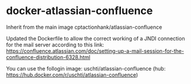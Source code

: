 # docker-atlassian-confluence
Inherit from the main image cptactionhank/atlassian-confluence

Updated the Dockerfile to allow the correct working of a JNDI connection for the mail server according to this link: https://confluence.atlassian.com/doc/setting-up-a-mail-session-for-the-confluence-distribution-6328.html

You can use the follogin image: uschti/atlassian-confluence (hub: https://hub.docker.com/r/uschti/atlassian-confluence)
